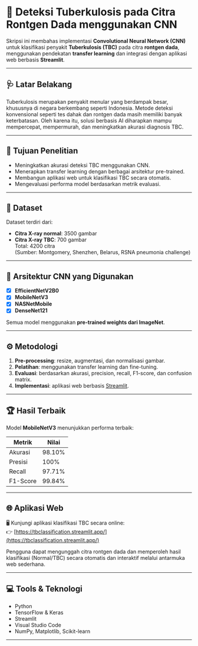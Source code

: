 # 📌 Deteksi Tuberkulosis pada Citra Rontgen Dada menggunakan CNN

Skripsi ini membahas implementasi **Convolutional Neural Network (CNN)** untuk klasifikasi penyakit **Tuberkulosis (TBC)** pada citra **rontgen dada**, menggunakan pendekatan **transfer learning** dan integrasi dengan aplikasi web berbasis **Streamlit**.

---

## 🩺 Latar Belakang

Tuberkulosis merupakan penyakit menular yang berdampak besar, khususnya di negara berkembang seperti Indonesia. Metode deteksi konvensional seperti tes dahak dan rontgen dada masih memiliki banyak keterbatasan. Oleh karena itu, solusi berbasis AI diharapkan mampu mempercepat, mempermurah, dan meningkatkan akurasi diagnosis TBC.

---

## 🎯 Tujuan Penelitian

- Meningkatkan akurasi deteksi TBC menggunakan CNN.
- Menerapkan transfer learning dengan berbagai arsitektur pre-trained.
- Membangun aplikasi web untuk klasifikasi TBC secara otomatis.
- Mengevaluasi performa model berdasarkan metrik evaluasi.

---

## 🧪 Dataset

Dataset terdiri dari:
- **Citra X-ray normal**: 3500 gambar  
- **Citra X-ray TBC**: 700 gambar  
Total: 4200 citra  
(Sumber: Montgomery, Shenzhen, Belarus, RSNA pneumonia challenge)

---

## 🧠 Arsitektur CNN yang Digunakan

- [x] **EfficientNetV2B0**
- [x] **MobileNetV3**
- [x] **NASNetMobile**
- [x] **DenseNet121**

Semua model menggunakan **pre-trained weights dari ImageNet**.

---

## ⚙️ Metodologi

1. **Pre-processing**: resize, augmentasi, dan normalisasi gambar.
2. **Pelatihan**: menggunakan transfer learning dan fine-tuning.
3. **Evaluasi**: berdasarkan akurasi, precision, recall, F1-score, dan confusion matrix.
4. **Implementasi**: aplikasi web berbasis [Streamlit](https://streamlit.io/).

---

## 🏆 Hasil Terbaik

Model **MobileNetV3** menunjukkan performa terbaik:

| Metrik     | Nilai     |
|------------|-----------|
| Akurasi    | 98.10%    |
| Presisi    | 100%      |
| Recall     | 97.71%    |
| F1-Score   | 99.84%    |

---

## 🌐 Aplikasi Web

🖥️ Kunjungi aplikasi klasifikasi TBC secara online:  
👉 [https://tbclassification.streamlit.app/](https://tbclassification.streamlit.app/)

Pengguna dapat mengunggah citra rontgen dada dan memperoleh hasil klasifikasi (Normal/TBC) secara otomatis dan interaktif melalui antarmuka web sederhana.

---

## 💻 Tools & Teknologi

- Python
- TensorFlow & Keras
- Streamlit
- Visual Studio Code
- NumPy, Matplotlib, Scikit-learn

---
